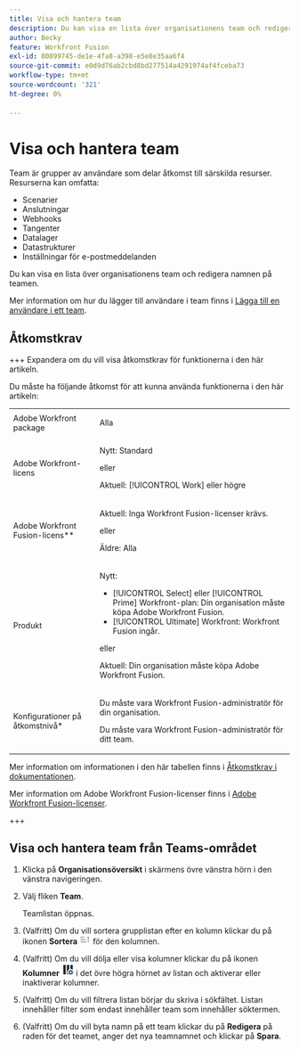 ```yaml
---
title: Visa och hantera team
description: Du kan visa en lista över organisationens team och redigera teamnamnen.
author: Becky
feature: Workfront Fusion
exl-id: 80899745-de1e-4fa8-a398-e5e8e35aa6f4
source-git-commit: e0d9d76ab2cbd8bd277514a4291974af4fceba73
workflow-type: tm+mt
source-wordcount: '321'
ht-degree: 0%

---
```


# Visa och hantera team

Team är grupper av användare som delar åtkomst till särskilda resurser. Resurserna kan omfatta:

* Scenarier
* Anslutningar
* Webhooks
* Tangenter
* Datalager
* Datastrukturer
* Inställningar för e-postmeddelanden

Du kan visa en lista över organisationens team och redigera namnen på teamen.

Mer information om hur du lägger till användare i team finns i [Lägga till en användare i ett team](/help/workfront-fusion/set-up-and-manage-workfront-fusion/set-up-and-manage-orgs-and-teams/set-up-orgs-teams-and-users/add-a-user-to-a-team.md).

## Åtkomstkrav

+++ Expandera om du vill visa åtkomstkrav för funktionerna i den här artikeln.

Du måste ha följande åtkomst för att kunna använda funktionerna i den här artikeln:

<table style="table-layout:auto">
 <col> 
 <col> 
 <tbody> 
  <tr> 
   <td role="rowheader">Adobe Workfront package</td> 
   <td> <p>Alla</p> </td> 
  </tr> 
  <tr data-mc-conditions=""> 
   <td role="rowheader">Adobe Workfront-licens</td> 
   <td> <p>Nytt: Standard</p><p>eller</p><p>Aktuell: [!UICONTROL Work] eller högre</p> </td> 
  </tr> 
  <tr> 
   <td role="rowheader">Adobe Workfront Fusion-licens**</td> 
   <td>
   <p>Aktuell: Inga Workfront Fusion-licenser krävs.</p>
   <p>eller</p>
   <p>Äldre: Alla </p>
   </td> 
  </tr> 
  <tr> 
   <td role="rowheader">Produkt</td> 
   <td>
   <p>Nytt:</p> <ul><li>[!UICONTROL Select] eller [!UICONTROL Prime] Workfront-plan: Din organisation måste köpa Adobe Workfront Fusion.</li><li>[!UICONTROL Ultimate] Workfront: Workfront Fusion ingår.</li></ul>
   <p>eller</p>
   <p>Aktuell: Din organisation måste köpa Adobe Workfront Fusion.</p>
   </td> 
  </tr>
  <tr data-mc-conditions=""> 
   <td role="rowheader">Konfigurationer på åtkomstnivå*</td> 
   <td> 
     <p>Du måste vara Workfront Fusion-administratör för din organisation.</p>
     <p>Du måste vara Workfront Fusion-administratör för ditt team.</p>
   </td> 
  </tr> 
   </td> 
  </tr> 
 </tbody> 
</table>

Mer information om informationen i den här tabellen finns i [Åtkomstkrav i dokumentationen](/help/workfront-fusion/references/licenses-and-roles/access-level-requirements-in-documentation.md).

Mer information om Adobe Workfront Fusion-licenser finns i [Adobe Workfront Fusion-licenser](/help/workfront-fusion/set-up-and-manage-workfront-fusion/licensing-operations-overview/license-automation-vs-integration.md).

+++

## Visa och hantera team från Teams-området

1. Klicka på **Organisationsöversikt** i skärmens övre vänstra hörn i den vänstra navigeringen.
1. Välj fliken **Team**.

   Teamlistan öppnas.

1. (Valfritt) Om du vill sortera grupplistan efter en kolumn klickar du på ikonen **Sortera** ![Sorteringsikonen](assets/sort-icon.png) för den kolumnen.
1. (Valfritt) Om du vill dölja eller visa kolumner klickar du på ikonen **Kolumner** ![Kolumner](assets/columns-icon.png) i det övre högra hörnet av listan och aktiverar eller inaktiverar kolumner.
1. (Valfritt) Om du vill filtrera listan börjar du skriva i sökfältet. Listan innehåller filter som endast innehåller team som innehåller söktermen.
1. (Valfritt) Om du vill byta namn på ett team klickar du på **Redigera** på raden för det teamet, anger det nya teamnamnet och klickar på **Spara**.
